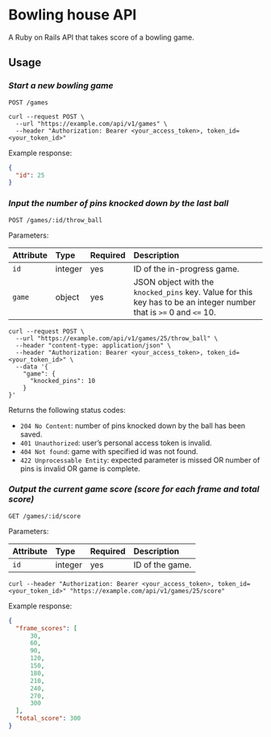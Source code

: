 # Bowling house API

A Ruby on Rails API that takes score of a bowling game.

## Usage

### _Start a new bowling game_

```plaintext
POST /games
```

```shell
curl --request POST \
  --url "https://example.com/api/v1/games" \
  --header "Authorization: Bearer <your_access_token>, token_id=<your_token_id>"
```

Example response:

```json
{
  "id": 25
}
```

### _Input the number of pins knocked down by the last ball_

```plaintext
POST /games/:id/throw_ball
```

Parameters:

| Attribute | Type    | Required |  Description                   |
| :---------|:--------|:---------|:-------------------------------|
| `id`      | integer | yes      | ID of the in-progress game.    |
| `game`    | object  | yes      | JSON object with the `knocked_pins` key. Value for this key has to be an integer number that is `>=` 0 and `<=` 10. |

```shell
curl --request POST \
  --url "https://example.com/api/v1/games/25/throw_ball" \
  --header "content-type: application/json" \
  --header "Authorization: Bearer <your_access_token>, token_id=<your_token_id>" \
  --data '{
    "game": {
      "knocked_pins": 10
    }
}'
```

Returns the following status codes:

- `204 No Content`: number of pins knocked down by the ball has been saved.
- `401 Unauthorized`: user’s personal access token is invalid.
- `404 Not found`: game with specified id was not found.
- `422 Unprocessable Entity`: expected parameter is missed OR number of pins is invalid OR game is complete.

### _Output the current game score (score for each frame and total score)_

```plaintext
GET /games/:id/score
```

Parameters:

| Attribute | Type    | Required |  Description    |
| :---------|:--------|:---------|:----------------|
| `id`      | integer | yes      | ID of the game. |

```shell
curl --header "Authorization: Bearer <your_access_token>, token_id=<your_token_id>" "https://example.com/api/v1/games/25/score"
```

Example response:

```json
{
  "frame_scores": [
      30,
      60,
      90,
      120,
      150,
      180,
      210,
      240,
      270,
      300
  ],
  "total_score": 300
}
```
